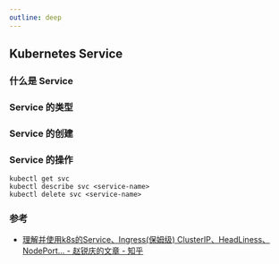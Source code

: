 ```yaml
---
outline: deep
---
```


## Kubernetes Service


### 什么是 Service   

### Service 的类型

### Service 的创建

### Service 的操作

```shell
kubectl get svc
kubectl describe svc <service-name>
kubectl delete svc <service-name>
```


### 参考

- [理解并使用k8s的Service、Ingress(保姆级) ClusterIP、HeadLiness、NodePort... - 赵锐庆的文章 - 知乎](https://zhuanlan.zhihu.com/p/671031276)
